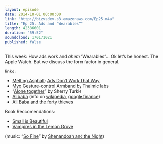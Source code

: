 ```yaml
---
layout: episode
date: 2014-10-01 00:00:00
link: "http://bizvsdev.s3.amazonaws.com/Ep25.m4a"
title: "Ep 25. Ads and “Wearables”"
length: 42386601
duration: "59:52"
soundcloud: 170171021
published: false
---
```


This week: How ads work and *ahem* “Wearables”… Ok let’s be honest. The Apple Watch. But we discuss the form factor in general.

links:

- [Melting Asphalt](http://www.meltingasphalt.com): [Ads Don’t Work That Way](http://www.meltingasphalt.com/ads-dont-work-that-way/)
- [Myo](https://www.thalmic.com/en/myo/) Gesture-control Armband by Thalmic labs
- “[Alone together](http://www.alonetogetherbook.com)” by Sherry Turkle
- [Alibaba](http://www.alibaba.com) (info on [wikipedia](http://en.wikipedia.org/wiki/Alibaba_Group), [google finance](https://www.google.com/finance?q=NYSE:BABA))
- [Ali Baba and the forty thieves](http://en.wikipedia.org/wiki/Ali_Baba)

Book Reccomendations:
- [Small is Beautiful](http://www.amazon.co.uk/Small-Is-Beautiful-Economics-Mattered/dp/0099225611)
- [Vampires in the Lemon Grove](http://www.amazon.com/Vampires-Lemon-Grove-Stories-Contemporaries/dp/0307947475)

(music: “[So Fine](http://shenandoahandthenight.com/track/so-fine)” by [Shenandoah and the Night](http://shenandoahandthenight.com))
